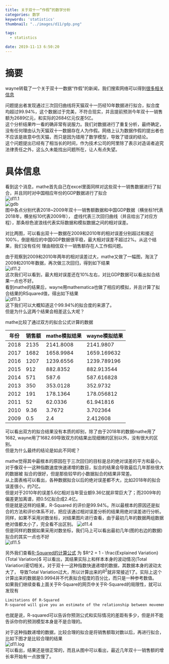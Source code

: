 ```yaml
---
title: 关于双十一“作假”的数学分析
categories: 数学
keywords: 'statistics'
thumbnail: "../images/d11/gdp.png"

tags:
  - statistics

date: 2019-11-13 6:50:20
---
```


# 摘要
wayne转载了一个关于双十一数据“作假”的新闻，我们搜索网络可以得到[很多相关信息](https://new.qq.com/omn/20191112/20191112A0ANYJ00.html)

问题提出者发现通过三次回归曲线将天猫双十一历经10年数据进行拟合，拟合度均超过99.94%，这个数据过于完美，不符合现实，并且提前预测今年双十一销售额为2689亿元，和实际的2684亿元仅差5亿。  
这个分析结果咋一看的确非常有说服力。我们对数据进行了重复分析，最终确定，没有任何理由认为天猫双十一数据存在人为作假。网络上认为数据作假的提出者也不应该是故意中伤天猫，而只是因为错用了数学模型，导致了错误的结论。  
这个问题提出已经有了相当长的时间，作为技术公司的阿里除了表示对造谣者追究法律责任之外，这么久未能找出问题所在，让人有点失望。

# 具体信息
看到这个消息，mathe首先自己在excel里面同样对这些双十一销售数据进行了拟合，并且同时对中国相应年份的GDP数据进行了拟合  
![d11.1](../images/d11/gdp.png)  
![gdb](../images/d11/d11.1.png)  
图中各点分别代表2018~2009年双十一销售额数据和中国GDP数据（横坐标1代表2018年，横坐标10代表2009年），
虚线代表三次回归曲线（并且给出了对应方程），那条棕色波浪线代表实际数据和模拟数据之间的相对误差。

对比两图，可以看出双十一数据在2009和2010年的相对误差分别超过和接近100%，倒是相应的中国GDP数据很平稳，最大相对误差不超过2%。从这个结果，我们没有任何
理由相信双十一销售额存在人工作假问题。  

由于观察到2009和2010年两年的相对误差过大，mathe又做了一幅图，淘汰了2009和2010年数据，再次做三次回归，得到如下结果  
![d11.2](../images/d11/d11.2.png)  
这次我们可以看到，最大相对误差还在10%左右，对比GDP数据可以看出拟合结果一点也不好。  
看到mathe的结果后，wayne用mathematica也做了相应的模拟，并且计算了拟合结果的RSquared值，得出如下结果  
![d11.3](../images/d11/d11.3.png)  
这下我们可以大概知道这个99.94%的拟合度的来源了。  
但是为什么这两个结果会相差这么大呢？

mathe比较了通过双方的拟合公式计算的数据  

|年份    | 销售额 | mathe模拟结果|wayne模拟结果|
|--------|--------|------------|-----------|
|2018   |2135   |2141.8008|2141.9807 |
|2017  |1682    |1658.9984|1659.169632|
|2016 |1207    |	1239.6556|1239.789196|
|2015 |912    |	882.8352|	882.913544|
|2014 |571    |	587.6|587.616828|
|2013 |350    |	353.0128|	352.9732|
|2012 |191    |	178.1364|	178.056812|
|2011 |52    |	62.0336|	61.941816|
|2010 |9.36    |	3.7672|	3.702364|
|2009 |0.5    |	    2.4|2.412608|

可以看出双方的拟合结果没有本质的却别，除了由于2018年的数据mathe用了1682, wayne用了1682.69导致双方的结果出现细微的区别以外，没有很大的区别。  
但是为什么最终的结论是如此不同呢？  

mathe觉得其中最根本的原因在于三次回归的目标是总的绝对误差的平方和最小。对于像双十一这种指数速度快速递增的数目，拟合的结果会导致最后几年那些很大的数据被
拟合的很好，但是那些较早的小数据拟合的结果非常差。  
从上面表格可以看出，各种数据拟合以后的绝对误差都不大，比如2018年的拟合误差很小，约7亿。  
但是对于2010年的误差5.6亿相对当年营业额9.36亿就非常巨大了；而2009年的偏差更加离谱，把0.5亿拟合成2.4亿。  
但是就是这样的结果，R-Squared 的评价是99.94%。所以最根本的原因还是拟合的方法和评价体系不对，把应该通过相对误差分析的结果用绝对误差进行分析。  
同样，如果不采用对数坐标，对结果图片进行查看，由于最初几年的数据两组数据绝对值都太小了，完全看不出区别。
![d11.4](../images/d11/d11.4.png)  
但是同样的数据如果采用对数坐标，我们马上可以看出最初几年(图的右边的数据)拟合的其实一点也不好  
![d11.5](../images/d11/d11.5.png)  

另外我们查看[R-Squared的计算公式](https://www.investopedia.com/terms/r/r-squared.asp) 为
$R^2 = 1 - \frac{Explained Variation}{Total Variation}$
可以看出，其结果实际上和样本本身的波动情况(Total Variation)密切相关。对于双十一这种指数快速递增的数据，其数据本身的波动太大了，
导致Total Variation过大，所以计算出来的$R^2$就非常接近1了。实际上这个计算出来的数据是0.9994并不代表拟合程度的百分比，而只是一种参考数值。  
如果我们继续查看上面关于R-Square的网页中关于R-Squared的局限性，就可以发现有 
```bash
Limitations Of R-Squared
R-squared will give you an estimate of the relationship between movements of a dependent variable based on an independent variable's movements. It doesn't tell you whether your chosen model is good or bad, nor will it tell you whether the data and predictions are biased. A high or low R-square isn't necessarily good or bad, as it doesn't convey the reliability of the model, nor whether you've chosen the right regression. You can get a low R-squared for a good model, or a high R-square for a poorly fitted model, and vice versa.
```
也就是说，R-squared可以告诉你预测公式和实际情况的差距有多少，但是并不能告诉你你的预测模型本身是不是合理的。

对于这种指数递增的数据，比较合理的拟合是将销售额取对数以后，再进行拟合，比如下图才是比较合理的结果  
![d11.log](../images/d11/d11.log.png)  
可以看出，结果还是很正常的，而且从图中可以看出，最近几年双十一销售额的增长率开始有一点放慢了。  


